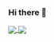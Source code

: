 ### Hi there 👋

<a href="https://github.com/louis-manabat/github-readme-stats">
  <img align="center" src="https://github-readme-stats.vercel.app/api?username=louis-manabat>
</a>
<a href="https://github.com/louis-manabat">
  <img align="center" src="https://github-readme-stats.louis-manabat.vercel.app/api/top-langs/?username=louis-manabat&layout=compact" />
</a>

<!--
**louis-manabat/louis-manabat** is a ✨ _special_ ✨ repository because its `README.md` (this file) appears on your GitHub profile.

Here are some ideas to get you started:

- 🔭 I’m currently working on ...
- 🌱 I’m currently learning ...
- 👯 I’m looking to collaborate on ...
- 🤔 I’m looking for help with ...
- 💬 Ask me about ...
- 📫 How to reach me: ...
- 😄 Pronouns: ...
- ⚡ Fun fact: ...
-->
